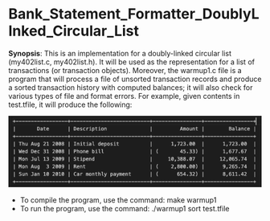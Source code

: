 # Bank_Statement_Formatter_DoublyLInked_Circular_List
 
**Synopsis**:
This is an implementation for a doubly-linked circular list (my402list.c, my402list.h). It will be used as the representation for a list of transactions (or transaction objects). Moreover, the warmup1.c file is a program that will process a file of unsorted transaction records and produce a sorted transaction history with computed balances; it will also check for various types of file and format errors. For example, given contents in test.tfile, it will produce the following:

![Example](example.png)

- To compile the program, use the command: make warmup1
- To run the program, use the command: ./warmup1 sort test.tfile
